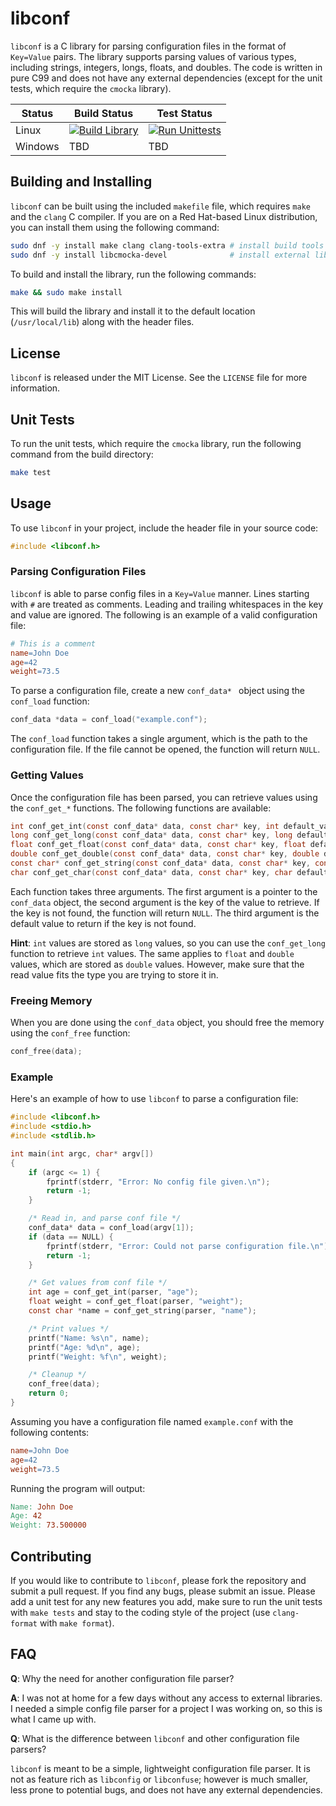 # libconf

`libconf` is a C library for parsing configuration files in the format of
`Key=Value` pairs. The library supports parsing values of various types,
including strings, integers, longs, floats, and doubles. The code is written in
pure C99 and does not have any external dependencies (except for the unit tests,
which require the `cmocka` library).

<div align="center">

| Status  | Build Status                                                                                                                                                 | Test Status                                                                                                                                                  |
| ------- | ------------------------------------------------------------------------------------------------------------------------------------------------------------ | ------------------------------------------------------------------------------------------------------------------------------------------------------------ |
| Linux   | [![Build Library](https://github.com/shypard/libconf/actions/workflows/build.yml/badge.svg)](https://github.com/shypard/libconf/actions/workflows/build.yml) | [![Run Unittests](https://github.com/shypard/libconf/actions/workflows/tests.yml/badge.svg)](https://github.com/shypard/libconf/actions/workflows/tests.yml) |
| Windows | TBD                                                                                                                                                          | TBD                                                                                                                                                          |

</div>

## Building and Installing

`libconf` can be built using the included `makefile` file, which requires `make`
and the `clang` C compiler. If you are on a Red Hat-based Linux distribution,
you can install them using the following command:

```bash
sudo dnf -y install make clang clang-tools-extra # install build tools
sudo dnf -y install libcmocka-devel              # install external libraries
```

To build and install the library, run the following commands:

```bash
make && sudo make install
```

This will build the library and install it to the default location
(`/usr/local/lib`) along with the header files.

## License

`libconf` is released under the MIT License. See the `LICENSE` file for more
information.

## Unit Tests

To run the unit tests, which require the `cmocka` library, run the following
command from the build directory:

```bash
make test
```

## Usage

To use `libconf` in your project, include the header file in your source code:

```c
#include <libconf.h>
```

### Parsing Configuration Files

`libconf` is able to parse config files in a `Key=Value` manner. Lines starting
with `#` are treated as comments. Leading and trailing whitespaces in the key
and value are ignored. The following is an example of a valid configuration
file:

```makefile
# This is a comment
name=John Doe
age=42
weight=73.5
```

To parse a configuration file, create a new `conf_data* ` object using the
`conf_load` function:

```c
conf_data *data = conf_load("example.conf");
```

The `conf_load` function takes a single argument, which is the path to the
configuration file. If the file cannot be opened, the function will return
`NULL`.

### Getting Values

Once the configuration file has been parsed, you can retrieve values using the
`conf_get_*` functions. The following functions are available:

```c
int conf_get_int(const conf_data* data, const char* key, int default_value);
long conf_get_long(const conf_data* data, const char* key, long default_value);
float conf_get_float(const conf_data* data, const char* key, float default_value);
double conf_get_double(const conf_data* data, const char* key, double default_value);
const char* conf_get_string(const conf_data* data, const char* key, const char* default_value);
char conf_get_char(const conf_data* data, const char* key, char default_value);
```

Each function takes three arguments. The first argument is a pointer to the
`conf_data` object, the second argument is the key of the value to retrieve. If
the key is not found, the function will return `NULL`. The third argument is the
default value to return if the key is not found.

**Hint**: `int` values are stored as `long` values, so you can use the
`conf_get_long` function to retrieve `int` values. The same applies to `float`
and `double` values, which are stored as `double` values. However, make sure
that the read value fits the type you are trying to store it in.

### Freeing Memory

When you are done using the `conf_data` object, you should free the memory using
the `conf_free` function:

```c
conf_free(data);
```

### Example

Here's an example of how to use `libconf` to parse a configuration file:

```c
#include <libconf.h>
#include <stdio.h>
#include <stdlib.h>

int main(int argc, char* argv[])
{
    if (argc <= 1) {
        fprintf(stderr, "Error: No config file given.\n");
        return -1;
    }

    /* Read in, and parse conf file */
    conf_data* data = conf_load(argv[1]);
    if (data == NULL) {
        fprintf(stderr, "Error: Could not parse configuration file.\n");
        return -1;
    }

    /* Get values from conf file */
    int age = conf_get_int(parser, "age");
    float weight = conf_get_float(parser, "weight");
    const char *name = conf_get_string(parser, "name");

    /* Print values */
    printf("Name: %s\n", name);
    printf("Age: %d\n", age);
    printf("Weight: %f\n", weight);

    /* Cleanup */
    conf_free(data);
    return 0;
}
```

Assuming you have a configuration file named `example.conf` with the following
contents:

```makefile
name=John Doe
age=42
weight=73.5
```

Running the program will output:

```makefile
Name: John Doe
Age: 42
Weight: 73.500000
```

## Contributing

If you would like to contribute to `libconf`, please fork the repository and
submit a pull request. If you find any bugs, please submit an issue. Please add
a unit test for any new features you add, make sure to run the unit tests with
`make tests` and stay to the coding style of the project (use `clang-format`
with `make format`).

## FAQ

**Q**: Why the need for another configuration file parser?

**A**: I was not at home for a few days without any access to external
libraries. I needed a simple config file parser for a project I was working on,
so this is what I came up with.

**Q**: What is the difference between `libconf` and other configuration file
parsers?

`libconf` is meant to be a simple, lightweight configuration file parser. It is
not as feature rich as `libconfig` or `libconfuse`; however is much smaller,
less prone to potential bugs, and does not have any external dependencies.
